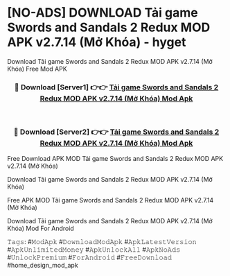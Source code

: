 # [NO-ADS] DOWNLOAD Tải game Swords and Sandals 2 Redux MOD APK v2.7.14 (Mở Khóa) - hyget
Download Tải game Swords and Sandals 2 Redux MOD APK v2.7.14 (Mở Khóa) Free Mod APK

<div align="center">
<h3>🔴 Download [Server1] 👉👉 <a href="https://apk-comot.site?title=Tải_game_Swords_and_Sandals_2_Redux_MOD_APK_v2.7.14_(Mở_Khóa)">Tải game Swords and Sandals 2 Redux MOD APK v2.7.14 (Mở Khóa) Mod Apk</a></h3><br>

<h3>🔴 Download [Server2] 👉👉 <a href="https://apk-comot.site?title=Tải_game_Swords_and_Sandals_2_Redux_MOD_APK_v2.7.14_(Mở_Khóa)">Tải game Swords and Sandals 2 Redux MOD APK v2.7.14 (Mở Khóa) Mod Apk</a></h3>
</div>


Free Download APK MOD Tải game Swords and Sandals 2 Redux MOD APK v2.7.14 (Mở Khóa)

Download Tải game Swords and Sandals 2 Redux MOD APK v2.7.14 (Mở Khóa) 

Free APK MOD Tải game Swords and Sandals 2 Redux MOD APK v2.7.14 (Mở Khóa) 

Download Tải game Swords and Sandals 2 Redux MOD APK v2.7.14 (Mở Khóa) Mod For Android

𝚃𝚊𝚐𝚜: #𝙼𝚘𝚍𝙰𝚙𝚔 #𝙳𝚘𝚠𝚗𝚕𝚘𝚊𝚍𝙼𝚘𝚍𝙰𝚙𝚔 #𝙰𝚙𝚔𝙻𝚊𝚝𝚎𝚜𝚝𝚅𝚎𝚛𝚜𝚒𝚘𝚗 #𝙰𝚙𝚔𝚄𝚗𝚕𝚒𝚖𝚒𝚝𝚎𝚍𝙼𝚘𝚗𝚎𝚢 #𝙰𝚙𝚔𝚄𝚗𝚕𝚘𝚌𝚔𝙰𝚕𝚕 #𝙰𝚙𝚔𝙽𝚘𝙰𝚍𝚜 #𝚄𝚗𝚕𝚘𝚌𝚔𝙿𝚛𝚎𝚖𝚒𝚞𝚖 #𝙵𝚘𝚛𝙰𝚗𝚍𝚛𝚘𝚒𝚍 #𝙵𝚛𝚎𝚎𝙳𝚘𝚠𝚗𝚕𝚘𝚊𝚍 #home_design_mod_apk